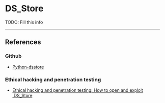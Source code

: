 # DS_Store

TODO: Fill this info

---
## References

### Github

- [Python-dsstore](https://github.com/gehaxelt/Python-dsstore)

### Ethical hacking and penetration testing

- [Ethical hacking and penetration testing: How to open and exploit .DS_Store](https://miloserdov.org/?p=3867)